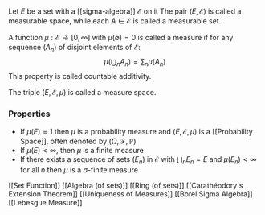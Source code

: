 Let $E$ be a set with a [[sigma-algebra]] $\mathcal{E}$ on it
The pair $(E,\mathcal{E})$ is called a measurable space, 
while each $A\in \mathcal{E}$ is called a measurable set. 

A function $\mu:\mathcal{E}\to[0,\infty]$ with $\mu(\emptyset)=0$ is called a measure 
if for any sequence $(A_{n})$ of disjoint elements of $\mathcal{E}$:
$$
\mu\left( \bigcup_{n}A_{n} \right)=\sum_{n}\mu(A_{n})
$$
This property is called countable additivity. 

The triple $(E,\mathcal{E},\mu)$ is called a measure space.

### Properties
- If $\mu(E)=1$ then $\mu$ is a probability measure 
  and $(E,\mathcal{E},\mu)$ is a [[Probability Space]], often denoted  by $(\Omega,\mathcal{F},\mathbb{P})$
- If $\mu(E)<\infty$, then $\mu$ is a finite measure
- If there exists a sequence of sets $(E_{n})$ in $\mathcal{E}$ with $\bigcup_{n}E_{n}=E$
  and $\mu(E_{n})<\infty$ for all $n$ then $\mu$ is a $\sigma$-finite measure

[[Set Function]]
[[Algebra (of sets)]]
[[Ring (of sets)]]
[[Carathéodory's Extension Theorem]]
[[Uniqueness of Measures]]
[[Borel Sigma Algebra]]
[[Lebesgue Measure]]